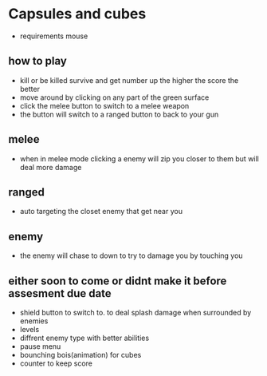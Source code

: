 # Capsules and cubes
- requirements mouse
## how to play
- kill or be killed survive and get number up the higher the score the better
- move around by clicking on any part of the green surface
- click the melee button to switch to a melee weapon
- the button will switch to a ranged button to back to your gun
## melee
- when in melee mode clicking a enemy will zip you closer to them but will deal more damage

## ranged 
- auto targeting the closet enemy that get near you

## enemy 
- the enemy will chase to down to try to damage you by touching you
## either soon to come or didnt make it before assesment due date
- shield button to switch to. to deal splash damage when surrounded by enemies
- levels
- diffrent enemy type with better abilities
- pause menu
- bounching bois(animation) for cubes
- counter to keep score